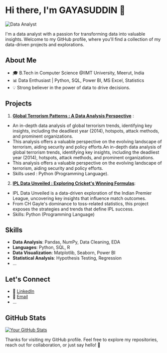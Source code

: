 <!-- Header -->
# Hi there, I'm GAYASUDDIN 👋
![Data Analyst](https://user-images.githubusercontent.com/90236635/232446433-d5540fa2-fe28-4bb8-b929-cdb51fe61336.gif)

I'm a data analyst with a passion for transforming data into valuable insights. Welcome to my GitHub profile, where you'll find a collection of my data-driven projects and explorations.

<!-- About Me -->
## About Me

- 🎓 B.Tech in Computer Science @IIMT University, Meerut, India
- 📊 Data Enthusiast | Python, SQL, Power BI, MS Excel, Statistics
- 💡 Strong believer in the power of data to drive decisions.

<!-- Featured Projects -->
## Projects

1. **[Global Terrorism Patterns : A Data Analysis Perspective](https://github.com/GayasuddinMohd/Exploratory-Data-Analysis-on-Terrorism)** :
- An in-depth data analysis of global terrorism trends, identifying key insights, including the deadliest year (2014), hotspots, attack methods, and prominent organizations.
- This analysis offers a valuable perspective on the evolving landscape of terrorism, aiding security and policy efforts.An in-depth data analysis of global terrorism trends, identifying key insights, including the deadliest year (2014), hotspots, attack methods, and prominent organizations.
- This analysis offers a valuable perspective on the evolving landscape of terrorism, aiding security and policy efforts.
- Skills used : Python (Programming Language).

2. **[IPL Data Unveiled : Exploring Cricket's Winning Formulas](https://github.com/GayasuddinMohd/Exploratory-Data-Analysis-on-IPL)**:
- IPL Data Unveiled is a data-driven exploration of the Indian Premier League, uncovering key insights that influence match outcomes.
- From CH Gayle's dominance to toss-related statistics, this project exposes the strategies and trends that define IPL success.
- Skills: Python (Programming Language)


<!-- Add more projects as needed -->


<!-- Skills -->
## Skills

- **Data Analysis**: Pandas, NumPy, Data Cleaning, EDA
- **Languages**: Python, SQL, R
- **Data Visualization**: Matplotlib, Seaborn, Power BI
- **Statistical Analysis**: Hypothesis Testing, Regression
- ...

<!-- Let's Connect -->
## Let's Connect

- 💼 [LinkedIn](https://www.linkedin.com/in/yourusername)
- 📧 [Email](mailto:youremail@example.com)
- ...

<!-- GitHub Stats -->
## GitHub Stats

[![Your GitHub Stats](https://github-readme-stats.vercel.app/api?username=yourusername)](https://github.com/anuraghazra/github-readme-stats)

<!-- Footer -->
Thanks for visiting my GitHub profile. Feel free to explore my repositories, reach out for collaboration, or just say hello! 🚀

